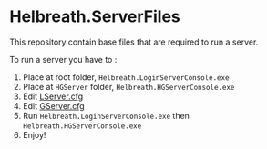 # Helbreath.ServerFiles

This repository contain base files that are required to run a server.

To run a server you have to :

1. Place at root folder, `Helbreath.LoginServerConsole.exe`
2. Place at `HGServer` folder, `Helbreath.HGServerConsole.exe`
3. Edit [LServer.cfg](LServer.cfg)
4. Edit [GServer.cfg](GServer.cfg)
5. Run `Helbreath.LoginServerConsole.exe` then `Helbreath.HGServerConsole.exe`
6. Enjoy!
